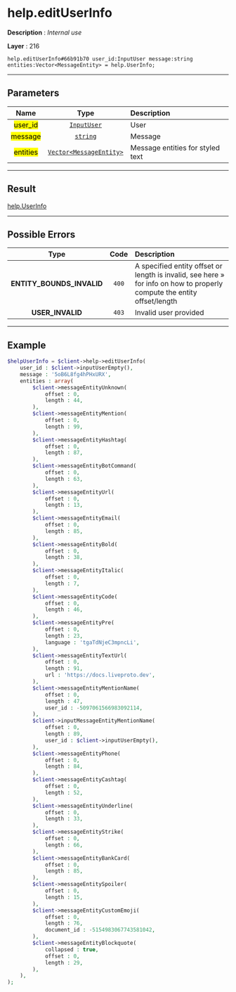 # help.editUserInfo

**Description** : *Internal use*

**Layer** : 216

```tl
help.editUserInfo#66b91b70 user_id:InputUser message:string entities:Vector<MessageEntity> = help.UserInfo;
```

---

## Parameters

| Name | Type | Description |
| :---: | :---: | :--- |
| <mark>user_id</mark> | [`InputUser`](type/InputUser) | User |
| <mark>message</mark> | [`string`](type/string) | Message |
| <mark>entities</mark> | [`Vector<MessageEntity>`](type/MessageEntity) | Message entities for styled text |

---

## Result

[help.UserInfo](type/help.UserInfo)

---

## Possible Errors

| Type | Code | Description |
| :---: | :---: | :--- |
| **ENTITY_BOUNDS_INVALID** | `400` | A specified entity offset or length is invalid, see here » for info on how to properly compute the entity offset/length |
| **USER_INVALID** | `403` | Invalid user provided |

---

## Example

```php
$helpUserInfo = $client->help->editUserInfo(
	user_id : $client->inputUserEmpty(),
	message : '5oB6L8fg4hPHxURX',
	entities : array(
		$client->messageEntityUnknown(
			offset : 0,
			length : 44,
		),
		$client->messageEntityMention(
			offset : 0,
			length : 99,
		),
		$client->messageEntityHashtag(
			offset : 0,
			length : 87,
		),
		$client->messageEntityBotCommand(
			offset : 0,
			length : 63,
		),
		$client->messageEntityUrl(
			offset : 0,
			length : 13,
		),
		$client->messageEntityEmail(
			offset : 0,
			length : 85,
		),
		$client->messageEntityBold(
			offset : 0,
			length : 38,
		),
		$client->messageEntityItalic(
			offset : 0,
			length : 7,
		),
		$client->messageEntityCode(
			offset : 0,
			length : 46,
		),
		$client->messageEntityPre(
			offset : 0,
			length : 23,
			language : 'tgaTdNjeC3mpncLi',
		),
		$client->messageEntityTextUrl(
			offset : 0,
			length : 91,
			url : 'https://docs.liveproto.dev',
		),
		$client->messageEntityMentionName(
			offset : 0,
			length : 47,
			user_id : -5097061566983092114,
		),
		$client->inputMessageEntityMentionName(
			offset : 0,
			length : 89,
			user_id : $client->inputUserEmpty(),
		),
		$client->messageEntityPhone(
			offset : 0,
			length : 84,
		),
		$client->messageEntityCashtag(
			offset : 0,
			length : 52,
		),
		$client->messageEntityUnderline(
			offset : 0,
			length : 33,
		),
		$client->messageEntityStrike(
			offset : 0,
			length : 66,
		),
		$client->messageEntityBankCard(
			offset : 0,
			length : 85,
		),
		$client->messageEntitySpoiler(
			offset : 0,
			length : 15,
		),
		$client->messageEntityCustomEmoji(
			offset : 0,
			length : 76,
			document_id : -5154983067743581042,
		),
		$client->messageEntityBlockquote(
			collapsed : true,
			offset : 0,
			length : 29,
		),
	),
);
```